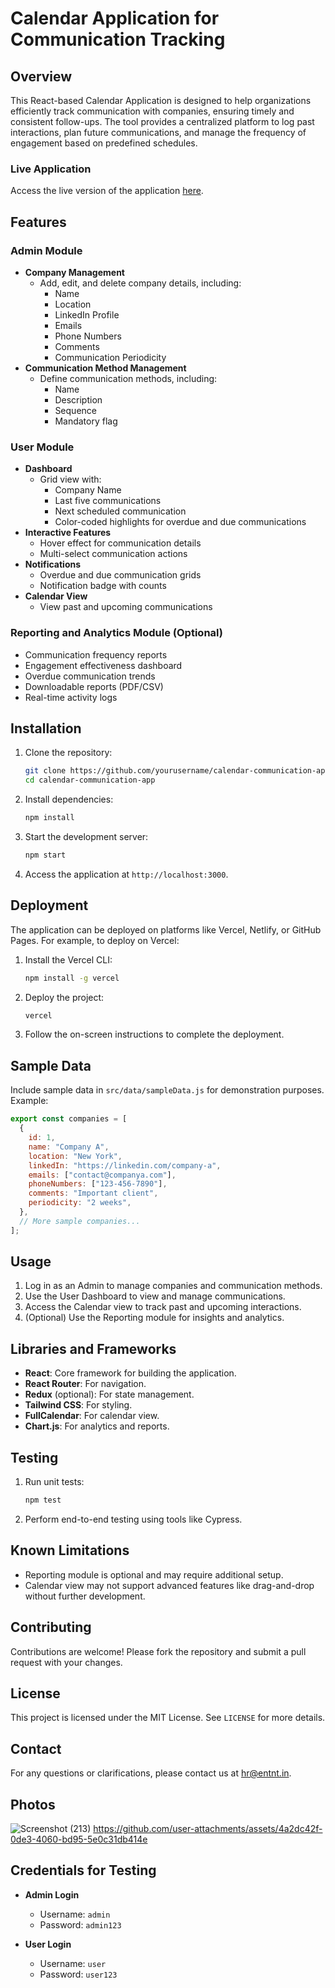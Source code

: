 # Calendar Application for Communication Tracking

## Overview
This React-based Calendar Application is designed to help organizations efficiently track communication with companies, ensuring timely and consistent follow-ups. The tool provides a centralized platform to log past interactions, plan future communications, and manage the frequency of engagement based on predefined schedules.

### Live Application
Access the live version of the application [here](https://rainbow-llama-9eea9f.netlify.app).

## Features

### Admin Module
- **Company Management**
  - Add, edit, and delete company details, including:
    - Name
    - Location
    - LinkedIn Profile
    - Emails
    - Phone Numbers
    - Comments
    - Communication Periodicity
- **Communication Method Management**
  - Define communication methods, including:
    - Name
    - Description
    - Sequence
    - Mandatory flag

### User Module
- **Dashboard**
  - Grid view with:
    - Company Name
    - Last five communications
    - Next scheduled communication
    - Color-coded highlights for overdue and due communications
- **Interactive Features**
  - Hover effect for communication details
  - Multi-select communication actions
- **Notifications**
  - Overdue and due communication grids
  - Notification badge with counts
- **Calendar View**
  - View past and upcoming communications

### Reporting and Analytics Module (Optional)
- Communication frequency reports
- Engagement effectiveness dashboard
- Overdue communication trends
- Downloadable reports (PDF/CSV)
- Real-time activity logs

## Installation

1. Clone the repository:
   ```bash
   git clone https://github.com/yourusername/calendar-communication-app.git
   cd calendar-communication-app
   ```

2. Install dependencies:
   ```bash
   npm install
   ```

3. Start the development server:
   ```bash
   npm start
   ```

4. Access the application at `http://localhost:3000`.

## Deployment

The application can be deployed on platforms like Vercel, Netlify, or GitHub Pages. For example, to deploy on Vercel:

1. Install the Vercel CLI:
   ```bash
   npm install -g vercel
   ```

2. Deploy the project:
   ```bash
   vercel
   ```

3. Follow the on-screen instructions to complete the deployment.

## Sample Data
Include sample data in `src/data/sampleData.js` for demonstration purposes. Example:

```javascript
export const companies = [
  {
    id: 1,
    name: "Company A",
    location: "New York",
    linkedIn: "https://linkedin.com/company-a",
    emails: ["contact@companya.com"],
    phoneNumbers: ["123-456-7890"],
    comments: "Important client",
    periodicity: "2 weeks",
  },
  // More sample companies...
];
```

## Usage

1. Log in as an Admin to manage companies and communication methods.
2. Use the User Dashboard to view and manage communications.
3. Access the Calendar view to track past and upcoming interactions.
4. (Optional) Use the Reporting module for insights and analytics.

## Libraries and Frameworks

- **React**: Core framework for building the application.
- **React Router**: For navigation.
- **Redux** (optional): For state management.
- **Tailwind CSS**: For styling.
- **FullCalendar**: For calendar view.
- **Chart.js**: For analytics and reports.

## Testing

1. Run unit tests:
   ```bash
   npm test
   ```

2. Perform end-to-end testing using tools like Cypress.

## Known Limitations

- Reporting module is optional and may require additional setup.
- Calendar view may not support advanced features like drag-and-drop without further development.

## Contributing

Contributions are welcome! Please fork the repository and submit a pull request with your changes.

## License

This project is licensed under the MIT License. See `LICENSE` for more details.

## Contact

For any questions or clarifications, please contact us at hr@entnt.in.
## Photos
![Screenshot (213)](https://github.com/user-attachments/assets/2b70dedb-ce2b-4247-b710-abe10c5bdc34)
https://github.com/user-attachments/assets/4a2dc42f-0de3-4060-bd95-5e0c31db414e

## Credentials for Testing

- **Admin Login**
  - Username: `admin`
  - Password: `admin123`

- **User Login**
  - Username: `user`
  - Password: `user123`
